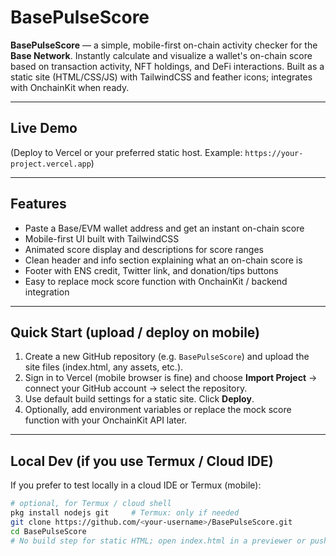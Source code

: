 # BasePulseScore

**BasePulseScore** — a simple, mobile-first on-chain activity checker for the **Base Network**. Instantly calculate and visualize a wallet's on-chain score based on transaction activity, NFT holdings, and DeFi interactions. Built as a static site (HTML/CSS/JS) with TailwindCSS and feather icons; integrates with OnchainKit when ready.

---

## Live Demo
(Deploy to Vercel or your preferred static host. Example: `https://your-project.vercel.app`)

---

## Features
- Paste a Base/EVM wallet address and get an instant on-chain score
- Mobile-first UI built with TailwindCSS
- Animated score display and descriptions for score ranges
- Clean header and info section explaining what an on-chain score is
- Footer with ENS credit, Twitter link, and donation/tips buttons
- Easy to replace mock score function with OnchainKit / backend integration

---

## Quick Start (upload / deploy on mobile)
1. Create a new GitHub repository (e.g. `BasePulseScore`) and upload the site files (index.html, any assets, etc.).  
2. Sign in to Vercel (mobile browser is fine) and choose **Import Project** → connect your GitHub account → select the repository.  
3. Use default build settings for a static site. Click **Deploy**.  
4. Optionally, add environment variables or replace the mock score function with your OnchainKit API later.

---

## Local Dev (if you use Termux / Cloud IDE)
If you prefer to test locally in a cloud IDE or Termux (mobile):
```bash
# optional, for Termux / cloud shell
pkg install nodejs git     # Termux: only if needed
git clone https://github.com/<your-username>/BasePulseScore.git
cd BasePulseScore
# No build step for static HTML; open index.html in a previewer or push to Vercel
